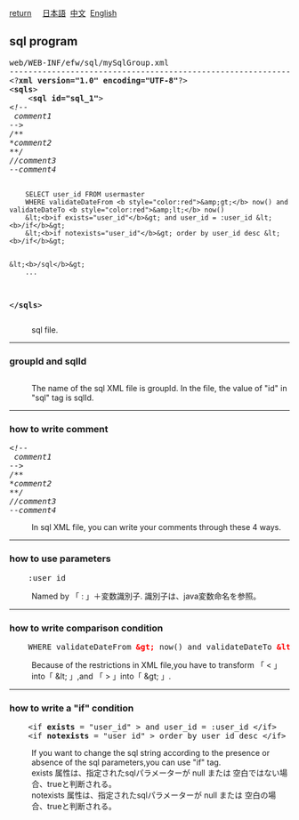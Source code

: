 <a href="../file_list.md">return</a>
&nbsp;&nbsp;&nbsp;&nbsp;<a href="../../日本語/file_list/mySqlGroup.xml.md">日本語</a>
&nbsp;<a href="../../中文/file_list/mySqlGroup.xml.md">中文</a>
&nbsp;<a href="../../English/file_list/mySqlGroup.xml.md">English</a>
<H2><A NAME="efw.sql">sql program</A></H2>
<pre>
web/WEB-INF/efw/sql/mySqlGroup.xml
--------------------------------------------------------------------------------
&lt;?<b>xml version="1.0" encoding="UTF-8"</b>?&gt;
&lt;<b>sqls</b>&gt;
    &lt;<b>sql id="sql_1"</b>&gt;
<I>&lt;!-- 
 comment1
--&gt;
/**
*comment2
**/
//comment3
--comment4</I>

        
        SELECT user_id FROM usermaster
        WHERE validateDateFrom <b style="color:red">&amp;gt;</b> now() and validateDateTo <b style="color:red">&amp;lt;</b> now() 
        &lt;<b>if exists="user_id"</b>&gt; and user_id = :user_id &lt;<b>/if</b>&gt;
        &lt;<b>if notexists="user_id"</b>&gt; order by user_id desc &lt;<b>/if</b>&gt;

        
    &lt;<b>/sql</b>&gt;
        ...
&lt;<b>/sqls</b>&gt;
</pre>
<DL>
<DD>sql file.<br>
</DL></DD>
<HR>


<H3><A NAME="efw.sql.groupidandsqlid">groupId and sqlId</A></H3>
<pre>
</pre>
<DL>
<DD>
The name of the sql XML file is groupId. In the file, the value of "id" in "sql" tag is sqlId.
</DL></DD>
<HR>

<H3><A NAME="efw.sql.comment">how to write comment</A></H3>
<pre>
<I>&lt;!-- 
 comment1
--&gt;
/**
*comment2
**/
//comment3
--comment4</I>
</pre>
<DL>
<DD>
In sql XML file, you can write your comments through these 4 ways.
</DL></DD>
<HR>

<H3><A NAME="efw.sql.param">how to use parameters</A></H3>
<pre>
    :user_id
</pre>
<DL>
<DD>
Named by 「 : 」＋変数識別子. 識別子は、java変数命名を参照。
</DL></DD>
<HR>

<H3><A NAME="efw.sql.stbt">how to write comparison condition</A></H3>
<pre>
    WHERE validateDateFrom <b style="color:red">&amp;gt;</b> now() and validateDateTo <b style="color:red">&amp;lt;</b> now() 
</pre>
<DL>
<DD>
Because of the restrictions in XML file,you have to transform 「 &lt; 」into「 &amp;lt; 」,and 「 &gt; 」into「 &amp;gt; 」.
</DL></DD>
<HR>

<H3><A NAME="efw.sql.if">how to write a "if" condition</A></H3>
<pre>
    &lt;if <b>exists</b> = "user_id" &gt; and user_id = :user_id &lt;/if&gt;
    &lt;if <b>notexists</b> = "user_id" &gt; order by user_id desc &lt;/if&gt;
</pre>
<DL>
<DD>
If you want to change the sql string according to the presence or absence of the sql parameters,you can use "if" tag.<br>
exists 属性は、指定されたsqlパラメーターが null または 空白ではない場合、trueと判断される。<br>
notexists 属性は、指定されたsqlパラメーターが null または 空白の場合、trueと判断される。
</DL></DD>
